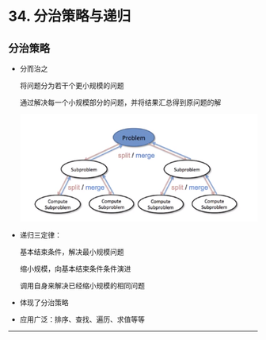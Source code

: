 # 34. 分治策略与递归

## 分治策略

- 分而治之

    将问题分为若干个更小规模的问题

    通过解决每一个小规模部分的问题，并将结果汇总得到原问题的解

    ![34%20%E5%88%86%E6%B2%BB%E7%AD%96%E7%95%A5%E4%B8%8E%E9%80%92%E5%BD%92%20a010d863ed6c4250add4aa849f816a28.png](34%20%E5%88%86%E6%B2%BB%E7%AD%96%E7%95%A5%E4%B8%8E%E9%80%92%E5%BD%92%20a010d863ed6c4250add4aa849f816a28.png)

- 递归三定律：

    基本结束条件，解决最小规模问题

    缩小规模，向基本结束条件条件演进

    调用自身来解决已经缩小规模的相同问题

- 体现了分治策略
- 应用广泛：排序、查找、遍历、求值等等

---
